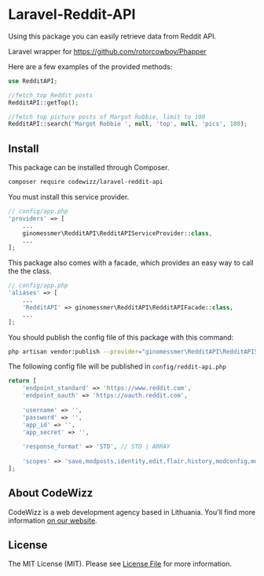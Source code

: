 # Laravel-Reddit-API

Using this package you can easily retrieve data from Reddit API.

Laravel wrapper for https://github.com/rotorcowboy/Phapper

Here are a few examples of the provided methods:
```php
use RedditAPI;

//fetch top Reddit posts
RedditAPI::getTop();

//fetch top picture posts of Margot Robbie, limit to 100
RedditAPI::search('Margot Robbie ', null, 'top', null, 'pics', 100);
```

## Install

This package can be installed through Composer.

``` bash
composer require codewizz/laravel-reddit-api
```

You must install this service provider.

```php
// config/app.php
'providers' => [
    ...
    ginomessmer\RedditAPI\RedditAPIServiceProvider::class,
    ...
];
```

This package also comes with a facade, which provides an easy way to call the the class.

```php
// config/app.php
'aliases' => [
    ...
    'RedditAPI' => ginomessmer\RedditAPI\RedditAPIFacade::class,
    ...
];
```

You should publish the config file of this package with this command:

``` bash
php artisan vendor:publish --provider="ginomessmer\RedditAPI\RedditAPIServiceProvider"
```

The following config file will be published in `config/reddit-api.php`

```php
return [
    'endpoint_standard' => 'https://www.reddit.com',
    'endpoint_oauth' => 'https://oauth.reddit.com',
    
    'username' => '',
    'password' => '',
    'app_id' => '',
    'app_secret' => '',
    
    'response_format' => 'STD', // STD | ARRAY
    
    'scopes' => 'save,modposts,identity,edit,flair,history,modconfig,modflair,modlog,modposts,modwiki,mysubreddits,privatemessages,read,report,submit,subscribe,vote,wikiedit,wikiread'
];
```


## About CodeWizz
CodeWizz is a web development agency based in Lithuania. You'll find more information [on our website](https://codewizz.com).

## License

The MIT License (MIT). Please see [License File](LICENSE.md) for more information.
